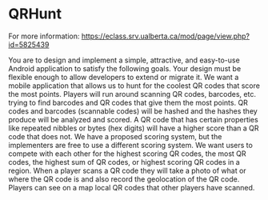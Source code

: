 # QRHunt

For more information: https://eclass.srv.ualberta.ca/mod/page/view.php?id=5825439

You are to design and implement a simple, attractive, and easy-to-use Android application to satisfy the following goals. Your design must be flexible enough to allow developers to extend or migrate it. We want a mobile application that allows us to hunt for the coolest QR codes that score the most points. Players will run around scanning QR codes, barcodes, etc. trying to find barcodes and QR codes that give them the most points. QR codes and barcodes (scannable codes) will be hashed and the hashes they produce will be analyzed and scored. A QR code that has certain properties like repeated nibbles or bytes (hex digits) will have a higher score than a QR code that does not. We have a proposed scoring system, but the implementers are free to use a different scoring system. We want users to compete with each other for the highest scoring QR codes, the most QR codes, the highest sum of QR codes, or highest scoring QR codes in a region.  When a player scans a QR code they will take a photo of what or where the QR code is and also record the geolocation of the QR code.  Players can see on a map local QR codes that other players have scanned.
